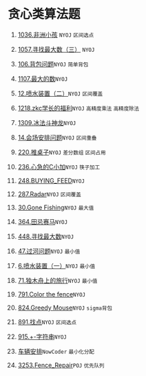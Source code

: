 # 贪心类算法题

1. [1036.非洲小孩](https://github.com/faxinwang/OJ_NYOJ/blob/master/greedy/1036.%E9%9D%9E%E6%B4%B2%E5%B0%8F%E5%AD%A9.cpp) `NYOJ` `区间选点`

2. [1057.寻找最大数（三）](https://github.com/faxinwang/OJ_NYOJ/blob/master/greedy/1057.%E5%AF%BB%E6%89%BE%E6%9C%80%E5%A4%A7%E6%95%B0%EF%BC%88%E4%B8%89%EF%BC%89.cpp) `NYOJ`

3. [106.背包问题](https://github.com/faxinwang/OJ_NYOJ/blob/master/greedy/106.%E8%83%8C%E5%8C%85%E9%97%AE%E9%A2%98.cpp)`NYOJ` `简单背包`

4. [1107.最大的数](https://github.com/faxinwang/OJ_NYOJ/blob/master/greedy/1107.%E6%9C%80%E5%A4%A7%E7%9A%84%E6%95%B0.cpp)`NYOJ`

5. [12.喷水装置（二）](https://github.com/faxinwang/OJ_NYOJ/blob/master/greedy/12.%E5%96%B7%E6%B0%B4%E8%A3%85%E7%BD%AE%EF%BC%88%E4%BA%8C%EF%BC%89.cpp)`NYOJ` `区间覆盖`

6. [1218.zkc学长的福利](https://github.com/faxinwang/OJ_NYOJ/blob/master/greedy/1218.zkc%E5%AD%A6%E9%95%BF%E7%9A%84%E7%A6%8F%E5%88%A9.cpp)`NYOJ` `高精度乘法` `高精度除法`

7. [1309.冰法斗神龙](https://github.com/faxinwang/OJ_NYOJ/blob/master/greedy/1309.%E5%86%B0%E6%B3%95%E6%96%97%E7%A5%9E%E9%BE%99.cpp)`NYOJ`

8. [14.会场安排问题](https://github.com/faxinwang/OJ_NYOJ/blob/master/greedy/14.%E4%BC%9A%E5%9C%BA%E5%AE%89%E6%8E%92%E9%97%AE%E9%A2%98.cpp)`NYOJ` `区间重叠`

9. [220.推桌子](https://github.com/faxinwang/OJ_NYOJ/blob/master/greedy/220.%E6%8E%A8%E6%A1%8C%E5%AD%90.cpp)`NYOJ` `差分数组` `区间占用`

10. [236.心急的C小加](https://github.com/faxinwang/OJ_NYOJ/blob/master/greedy/236.%E5%BF%83%E6%80%A5%E7%9A%84C%E5%B0%8F%E5%8A%A0.cpp)`NYOJ` `筷子加工`

11. [248.BUYING_FEED](https://github.com/faxinwang/OJ_NYOJ/blob/master/greedy/248.BUYING_FEED.cpp)`NYOJ`

12. [287.Radar](https://github.com/faxinwang/OJ_NYOJ/blob/master/greedy/287.Radar.cpp)`NYOJ` `区间覆盖`

13. [30.Gone Fishing](https://github.com/faxinwang/OJ_NYOJ/blob/master/greedy/30.Gone%20Fishing.cpp)`NYOJ` `最大值`

14. [364.田忌赛马](https://github.com/faxinwang/OJ_NYOJ/blob/master/greedy/364.%E7%94%B0%E5%BF%8C%E8%B5%9B%E9%A9%AC.cpp)`NYOJ`

15. [448.寻找最大数](https://github.com/faxinwang/OJ_NYOJ/blob/master/greedy/448.%E5%AF%BB%E6%89%BE%E6%9C%80%E5%A4%A7%E6%95%B0.cpp)`NYOJ`

16. [47.过河问题](https://github.com/faxinwang/OJ_NYOJ/blob/master/greedy/47.%E8%BF%87%E6%B2%B3%E9%97%AE%E9%A2%98.cpp)`NYOJ` `最小值`

17. [6.喷水装置（一）](https://github.com/faxinwang/OJ_NYOJ/blob/master/greedy/6.%E5%96%B7%E6%B0%B4%E8%A3%85%E7%BD%AE%EF%BC%88%E4%B8%80%EF%BC%89.cpp)`NYOJ` `最小值`

18. [71.独木舟上的旅行](https://github.com/faxinwang/OJ_NYOJ/blob/master/greedy/71.%E7%8B%AC%E6%9C%A8%E8%88%9F%E4%B8%8A%E7%9A%84%E6%97%85%E8%A1%8C.cpp)`NYOJ` `最小值`

19. [791.Color the fence](https://github.com/faxinwang/OJ_NYOJ/blob/master/greedy/791.Color%20the%20fence.cpp)`NYOJ`

20. [824.Greedy Mouse](https://github.com/faxinwang/OJ_NYOJ/blob/master/greedy/824.Greedy%20Mouse.cpp)`NYOJ` `sigma背包`

21. [891.找点](https://github.com/faxinwang/OJ_NYOJ/blob/master/greedy/891.%E6%89%BE%E7%82%B9(%E5%8C%BA%E9%97%B4%E9%80%89%E7%82%B9%E9%97%AE%E9%A2%98).cpp)`NYOJ` `区间选点`

22. [915.+-字符串](https://github.com/faxinwang/OJ_NYOJ/blob/master/greedy/915.%2B-%E5%AD%97%E7%AC%A6%E4%B8%B2.cpp)`NYOJ`

23. [车辆安排](https://github.com/faxinwang/OJ_NowCoder/tree/master/contest/112/B.cpp)`NowCoder` `最小化分配`

24. [3253.Fence_Repair](https://github.com/faxinwang/OJ_POJ/blob/master/greedy/3253.Fence_Repair.cpp)`POJ` `优先队列`
